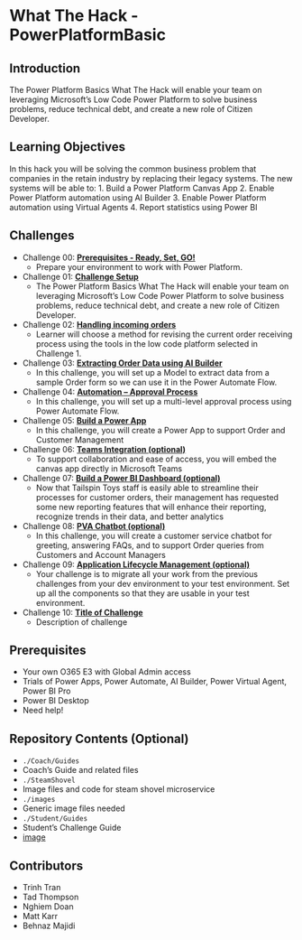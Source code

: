 # What The Hack - PowerPlatformBasic

## Introduction

The Power Platform Basics What The Hack will enable your team on leveraging Microsoft’s Low Code Power Platform to solve business problems, reduce technical debt, and create a new role of Citizen Developer.


## Learning Objectives

In this hack you will be solving the common business problem that companies in the retain industry by replacing their legacy systems.  The new systems will be able to:
	1. Build a Power Platform Canvas App
	2. Enable Power Platform automation using AI Builder
	3. Enable Power Platform automation using Virtual Agents
	4. Report statistics using Power BI


## Challenges

- Challenge 00: **[Prerequisites - Ready, Set, GO!](Student/Challenge-00.md)**
	 - Prepare your environment to work with Power Platform.
- Challenge 01: **[Challenge Setup](Student/Challenge-01.md)**
	 - The Power Platform Basics What The Hack will enable your team on leveraging Microsoft’s Low Code Power Platform to solve business problems, reduce technical debt, and create a new role of Citizen Developer.
- Challenge 02: **[Handling incoming orders](Student/Challenge-02.md)**
	 - Learner will choose a method for revising the current order receiving process using the tools in the low code platform selected in Challenge 1.
- Challenge 03: **[Extracting Order Data using AI Builder](Student/Challenge-03.md)**
	 - In this challenge, you will set up a Model to extract data from a sample Order form so we can use it in the Power Automate Flow.
- Challenge 04: **[Automation – Approval Process](Student/Challenge-04.md)**
	 - In this challenge, you will set up a multi-level approval process using Power Automate Flow.
- Challenge 05: **[Build a Power App](Student/Challenge-05.md)**
	 - In this challenge, you will create a Power App to support Order and Customer Management
- Challenge 06: **[Teams Integration (optional)](Student/Challenge-06.md)**
	 - To support collaboration and ease of access, you will embed the canvas app directly in Microsoft Teams
- Challenge 07: **[Build a Power BI Dashboard (optional)](Student/Challenge-07.md)**
	 - Now that Tailspin Toys staff is easily able to streamline their processes for customer orders, their management has requested some new reporting features that will enhance their reporting, recognize trends in their data, and better analytics
- Challenge 08: **[PVA Chatbot (optional)](Student/Challenge-08.md)**
	 - In this challenge, you will create a customer service chatbot for greeting, answering FAQs, and to support Order queries from Customers and Account Managers
- Challenge 09: **[Application Lifecycle Management (optional)](Student/Challenge-09.md)**
	 - Your challenge is to migrate all your work from the previous challenges from your dev environment to your test environment. Set up all the components so that they are usable in your test environment.
- Challenge 10: **[Title of Challenge](Student/Challenge-10.md)**
	 - Description of challenge

## Prerequisites

- Your own O365 E3 with Global Admin access
- Trials of Power Apps, Power Automate, AI Builder, Power Virtual Agent, Power BI Pro
- Power BI Desktop
- Need help!

	
## Repository Contents (Optional)
-  `./Coach/Guides`
-  	Coach’s Guide and related files
-  `./SteamShovel`
-  Image files and code for steam shovel microservice
-  `./images`
-  Generic image files needed
-  `./Student/Guides`
-  Student’s Challenge Guide
-  	[image](https://user-images.githubusercontent.com/66692710/189555249-199ea7d5-08cb-4e65-bebd-5695683e6ae3.png)


## Contributors

- Trinh Tran
- Tad Thompson
- Nghiem Doan
- Matt Karr
- Behnaz Majidi



